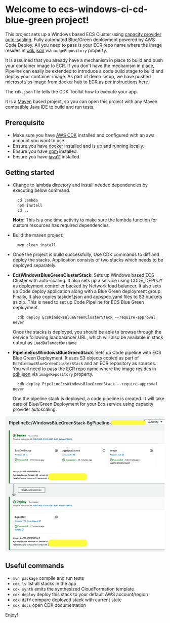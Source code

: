 # Welcome to ecs-windows-ci-cd-blue-green project!

This project sets up a Windows based ECS Cluster using [capacity provider auto-scaling](https://aws.amazon.com/blogs/containers/deep-dive-on-amazon-ecs-cluster-auto-scaling/). Fully automated Blue/Green deployment powered by AWS Code Deploy. All you 
need to pass is your ECR repo name where the image resides in [cdk.json](cdk.json) via `imageRepository` property.

It is assumed that you already have a mechanism in place to build and push your container image to ECR.
If you don't have the mechanism in place, Pipeline can easily be extended to introduce a code build stage to
build and deploy your container image. As part of demo setup, we have pushed [microsoft/iss](https://hub.docker.com/_/microsoft-windows-servercore-iis?tab=description) image from docker hub to ECR as per instructions [here](https://docs.aws.amazon.com/AmazonECS/latest/developerguide/windows_ecr.html).

The `cdk.json` file tells the CDK Toolkit how to execute your app.

It is a [Maven](https://maven.apache.org/) based project, so you can open this project with any Maven compatible Java IDE to build and run tests.

## Prerequisite

- Make sure you have [AWS CDK](https://docs.aws.amazon.com/cdk/latest/guide/getting_started.html) installed and configured with an aws account you want to use.
- Ensure you have [docker](https://docs.docker.com/get-docker/) installed and is up and running locally.
- Ensure you have [npm](https://www.npmjs.com/) installed.
- Ensure you have [java11](https://formulae.brew.sh/formula/openjdk@11) installed.

## Getting started

- Change to lambda directory and install needed dependencies by executing below command. 

    ```
      cd lambda
      npm install
      cd .. 
    ```
    **Note:** This is a one time activity to make sure the lambda function for custom resources has required dependencies.


- Build the maven project:

    ```
      mvn clean install
    ```

- Once the project is build successfully, Use CDK commands to diff and deploy the stacks. Application consists of two 
  stacks which needs to be deployed separately.
  
- **EcsWindowsBlueGreenClusterStack**: Sets up Windows based ECS Cluster with auto-scaling.
    It also sets up a service using CODE_DEPLOY as deployment controller backed by Network load balancer. It also sets up
      Code deploy application along with a Blue Green deployment group. Finally, It also copies taskdef.json
      and appspec.yaml files to S3 buckets as zip. This is need to set up Code Pipeline for ECS Blue Green deployment.
  
  ```
    cdk deploy EcsWindowsBlueGreenClusterStack --require-approval never
  ```
      
    Once the stacks is deployed, you should be able to browse through the service following loadbalancer URL, which will 
    also be available in stack output as `LoadBalancerDnsName`.


- **PipelineEcsWindowsBlueGreenStack**: Sets up Code pipeline with ECS Blue Green Deployment. It uses S3 objects copied 
    as part of `EcsWindowsBlueGreenClusterStack` and an ECR repository as sources. You will need to pass the ECR repo name 
      where the image resides in [cdk.json](cdk.json) via `imageRepository` property.
      
  ```
    cdk deploy PipelineEcsWindowsBlueGreenStack --require-approval never
  ```
  
    One the pipeline stack is deployed, a code pipeline is created. It will take care of Blue/Green Deployment for your 
    Ecs service using capacity provider autoscaling.
  


![Demo Pipeline](asset/DemoPipeline.png)
  

## Useful commands

 * `mvn package`     compile and run tests
 * `cdk ls`          list all stacks in the app
 * `cdk synth`       emits the synthesized CloudFormation template
 * `cdk deploy`      deploy this stack to your default AWS account/region
 * `cdk diff`        compare deployed stack with current state
 * `cdk docs`        open CDK documentation

Enjoy!

